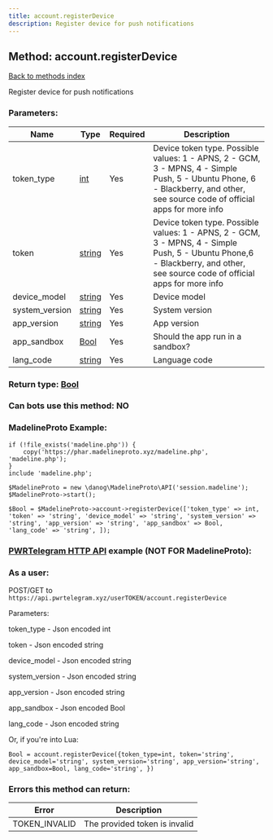 ```yaml
---
title: account.registerDevice
description: Register device for push notifications
---
```

## Method: account.registerDevice  
[Back to methods index](index.md)


Register device for push notifications

### Parameters:

| Name     |    Type       | Required | Description |
|----------|---------------|----------|-------------|
|token\_type|[int](../types/int.md) | Yes|Device token type. Possible values: 1 - APNS, 2 - GCM, 3 - MPNS, 4 - Simple Push, 5 - Ubuntu Phone, 6 - Blackberry, and other, see source code of official apps for more info|
|token|[string](../types/string.md) | Yes|Device token type. Possible values: 1 - APNS, 2 - GCM, 3 - MPNS, 4 - Simple Push, 5 - Ubuntu Phone,6 - Blackberry, and other, see source code of official apps for more info|
|device\_model|[string](../types/string.md) | Yes|Device model|
|system\_version|[string](../types/string.md) | Yes|System version|
|app\_version|[string](../types/string.md) | Yes|App version|
|app\_sandbox|[Bool](../types/Bool.md) | Yes|Should the app run in a sandbox?|
|lang\_code|[string](../types/string.md) | Yes|Language code|


### Return type: [Bool](../types/Bool.md)

### Can bots use this method: **NO**


### MadelineProto Example:


```
if (!file_exists('madeline.php')) {
    copy('https://phar.madelineproto.xyz/madeline.php', 'madeline.php');
}
include 'madeline.php';

$MadelineProto = new \danog\MadelineProto\API('session.madeline');
$MadelineProto->start();

$Bool = $MadelineProto->account->registerDevice(['token_type' => int, 'token' => 'string', 'device_model' => 'string', 'system_version' => 'string', 'app_version' => 'string', 'app_sandbox' => Bool, 'lang_code' => 'string', ]);
```

### [PWRTelegram HTTP API](https://pwrtelegram.xyz) example (NOT FOR MadelineProto):



### As a user:

POST/GET to `https://api.pwrtelegram.xyz/userTOKEN/account.registerDevice`

Parameters:

token_type - Json encoded int

token - Json encoded string

device_model - Json encoded string

system_version - Json encoded string

app_version - Json encoded string

app_sandbox - Json encoded Bool

lang_code - Json encoded string




Or, if you're into Lua:

```
Bool = account.registerDevice({token_type=int, token='string', device_model='string', system_version='string', app_version='string', app_sandbox=Bool, lang_code='string', })
```

### Errors this method can return:

| Error    | Description   |
|----------|---------------|
|TOKEN_INVALID|The provided token is invalid|


